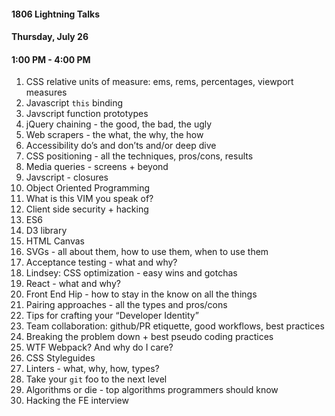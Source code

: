 #### 1806 Lightning Talks
#### Thursday, July 26
#### 1:00 PM - 4:00 PM

1.  CSS relative units of measure: ems, rems, percentages, viewport measures
2.  Javascript `this` binding
3.  Javscript function prototypes
4.  jQuery chaining - the good, the bad, the ugly
5.  Web scrapers - the what, the why, the how
6.  Accessibility do’s and don’ts and/or deep dive
7.  CSS positioning - all the techniques, pros/cons, results
8.  Media queries - screens + beyond
9.  Javscript - closures
10. Object Oriented Programming
11. What is this VIM you speak of?
12. Client side security + hacking
13. ES6
14. D3 library
15. HTML Canvas
16. SVGs - all about them, how to use them, when to use them
17. Acceptance testing - what and why?
18. Lindsey: CSS optimization - easy wins and gotchas
19. React - what and why?
20. Front End Hip - how to stay in the know on all the things
21. Pairing approaches - all the types and pros/cons
22. Tips for crafting your “Developer Identity”
23. Team collaboration: github/PR etiquette, good workflows, best practices
24. Breaking the problem down + best pseudo coding practices
25. WTF Webpack? And why do I care?
26. CSS Styleguides
27. Linters - what, why, how, types?
28. Take your `git` foo to the next level
29. Algorithms or die - top algorithms programmers should know
30. Hacking the FE interview
